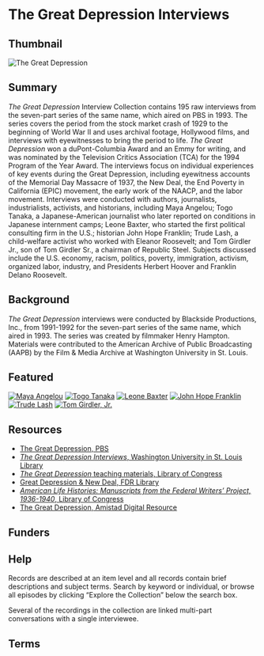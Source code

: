 # The Great Depression Interviews

## Thumbnail

![The Great Depression](https://s3.amazonaws.com/americanarchive.org/special-collections/Webp.net-resizeimage.jpg "The Great Depression") 

## Summary

<em>The Great Depression</em> Interview Collection contains 195 raw interviews from the seven-part series of the same name, which aired on PBS in 1993. The series covers the period from the stock market crash of 1929 to the beginning of World War II and uses archival footage, Hollywood films, and interviews with eyewitnesses to bring the period to life. <em>The Great Depression</em> won a duPont-Columbia Award and an Emmy for writing, and was nominated by the Television Critics Association (TCA) for the 1994 Program of the Year Award. The interviews focus on individual experiences of key events during the Great Depression, including eyewitness accounts of the Memorial Day Massacre of 1937, the New Deal, the End Poverty in California (EPIC) movement, the early work of the NAACP, and the labor movement. Interviews were conducted with authors, journalists, industrialists, activists, and historians, including Maya Angelou; Togo Tanaka, a Japanese-American journalist who later reported on conditions in Japanese internment camps; Leone Baxter, who started the first political consulting firm in the U.S.; historian John Hope Franklin; Trude Lash, a child-welfare activist who worked with Eleanor Roosevelt; and Tom Girdler Jr., son of Tom Girdler Sr., a chairman of Republic Steel. Subjects discussed include the U.S. economy, racism, politics, poverty, immigration, activism, organized labor, industry, and Presidents Herbert Hoover and Franklin Delano Roosevelt. 

## Background

<em>The Great Depression</em> interviews were conducted by Blackside Productions, Inc., from 1991-1992 for the seven-part series of the same name, which aired in 1993. The series was created by filmmaker Henry Hampton. Materials were contributed to the American Archive of Public Broadcasting (AAPB) by the Film & Media Archive at Washington University in St. Louis. 

## Featured

[![Maya Angelou](https://s3.amazonaws.com/americanarchive.org/special-collections/cpb-aacip_151-0g3gx45831.jpg)](/catalog/cpb-aacip_151-0g3gx45831)
[![Togo Tanaka](https://s3.amazonaws.com/americanarchive.org/special-collections/cpb-aacip_151-kd1qf8k66x.jpg)](/catalog/cpb-aacip_151-kd1qf8k66x)
[![Leone Baxter](https://s3.amazonaws.com/americanarchive.org/special-collections/cpb-aacip_151-1n7xk85321.jpg)](/catalog/cpb-aacip_151-1n7xk85321)
[![John Hope Franklin](https://s3.amazonaws.com/americanarchive.org/special-collections/cpb-aacip_151-cz3222rv8b.jpg)](/catalog/cpb-aacip_151-cz3222rv8b)
[![Trude Lash](https://s3.amazonaws.com/americanarchive.org/special-collections/cpb-aacip_151-599z02zq0j.jpg)](/catalog/cpb-aacip_151-599z02zq0j)
[![Tom Girdler, Jr.](https://s3.amazonaws.com/americanarchive.org/special-collections/cpb-aacip_151-1c1td9nm9g.jpg)](/catalog/cpb-aacip_151-1c1td9nm9g)

## Resources

- [The Great Depression, PBS](https://www.pbs.org/wgbh/americanexperience/features/dustbowl-great-depression/) 
- [<em>The Great Depression Interviews</em>, Washington University in St. Louis Library](http://digital.wustl.edu/greatdepression/index.html)
- [<em>The Great Depression</em> teaching materials, Library of Congress](http://www.loc.gov/teachers/classroommaterials/themes/great-depression/)
- [Great Depression & New Deal, FDR Library](https://fdrlibrary.org/great-depression-new-deal)
- [<em>American Life Histories: Manuscripts from the Federal Writers’ Project, 1936-1940</em>, Library of Congress](https://www.loc.gov/collections/federal-writers-project/about-this-collection/)
- [The Great Depression, Amistad Digital Resource](http://www.amistadresource.org/plantation_to_ghetto/the_great_depression.html)

## Funders

## Help

Records are described at an item level and all records contain brief descriptions and subject terms. Search by keyword or individual, or browse all episodes by clicking “Explore the Collection” below the search box. 

Several of the recordings in the collection are linked multi-part conversations with a single interviewee.

## Terms



